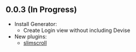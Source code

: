 ## 0.0.3 (In Progress)

- Install Generator:
  - Create Login view without including Devise
- New plugins:
  - [slimscroll](https://github.com/rochal/jQuery-slimScroll)

